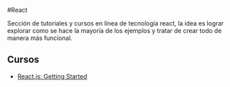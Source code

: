 #React

Sección de tutoriales y cursos en línea de tecnología react, la idea es lograr explorar como se hace la mayoría de los ejemplos y tratar de crear todo de manera más funcional.

## Cursos
* [React.js: Getting Started](https://github.com/sebmaldo/playground/tree/master/react/1.%20React%20Getting%20Started)